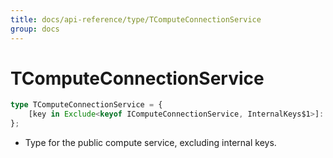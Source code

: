 ```yaml
---
title: docs/api-reference/type/TComputeConnectionService
group: docs
---
```


# TComputeConnectionService

```ts
type TComputeConnectionService = {
    [key in Exclude<keyof IComputeConnectionService, InternalKeys$1>]: unknown;
};
```

* Type for the public compute service, excluding internal keys.
